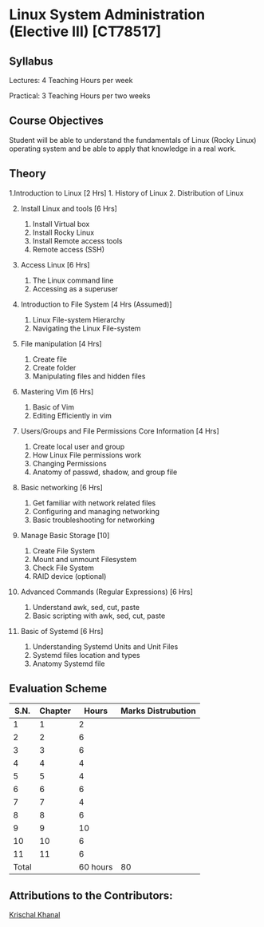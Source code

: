 # Linux System Administration (Elective III) [CT78517]
## Syllabus

Lectures: 4 Teaching Hours per week

Practical: 3 Teaching Hours per two weeks

## Course Objectives

Student will be able to understand the fundamentals of Linux (Rocky Linux) operating system and be able to apply that knowledge in a real work.

## Theory

1.Introduction to Linux [2 Hrs]
    1. History of Linux
    2. Distribution of Linux

2. Install Linux and tools [6 Hrs]
    1. Install Virtual box
    2. Install Rocky Linux
    3. Install Remote access tools
    4. Remote access (SSH)

3. Access Linux [6 Hrs]
    1. The Linux command line
    2. Accessing as a superuser

4. Introduction to File System [4 Hrs (Assumed)]
    1. Linux File-system Hierarchy
    2. Navigating the Linux File-system

5. File manipulation [4 Hrs]
    1. Create file
    2. Create folder
    3. Manipulating files and hidden files

6. Mastering Vim [6 Hrs]
    1. Basic of Vim
    2. Editing Efficiently in vim

7. Users/Groups and File Permissions Core Information [4 Hrs]
    1. Create local user and group
    2. How Linux File permissions work
    3. Changing Permissions
    4. Anatomy of passwd, shadow, and group file

8. Basic networking [6 Hrs]
    1. Get familiar with network related files
    2. Configuring and managing networking
    3. Basic troubleshooting for networking

9. Manage Basic Storage [10]
    1. Create File System
    2. Mount and unmount Filesystem
    3. Check File System
    4. RAID device (optional)

10. Advanced Commands (Regular Expressions) [6 Hrs]
    1. Understand awk, sed, cut, paste
    2. Basic scripting with awk, sed, cut, paste

11. Basic of Systemd [6 Hrs]
    1. Understanding Systemd Units and Unit Files
    2. Systemd files location and types
    3. Anatomy Systemd file

## Evaluation Scheme

| S.N.  | Chapter       | Hours          | Marks Distrubution     |
| ----- | ------------- | -------------- | ---------------------- |
| 1     | 1             |   2            |                        |
| 2     | 2             |   6            |                        |
| 3     | 3             |   6            |                        |
| 4     | 4             |   4            |                        |
| 5     | 5             |   4            |                        |
| 6     | 6             |   6            |                        |
| 7     | 7             |   4            |                        |
| 8     | 8             |   6            |                        |
| 9     | 9             |  10            |                        |
| 10    | 10            |   6            |                        |
| 11    | 11            |   6            |                        |
| Total |               |  60 hours      |  80                    |

## Attributions to the Contributors:

[Krischal Khanal](https://github.com/krischal111)